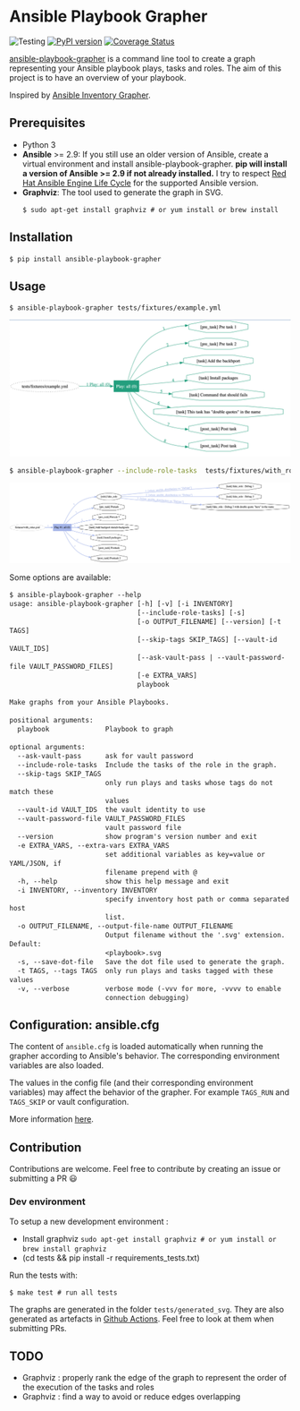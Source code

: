# Ansible Playbook Grapher

![Testing](https://github.com/haidaraM/ansible-playbook-grapher/workflows/Testing/badge.svg)
[![PyPI version](https://badge.fury.io/py/ansible-playbook-grapher.svg)](https://badge.fury.io/py/ansible-playbook-grapher)
[![Coverage Status](https://coveralls.io/repos/github/haidaraM/ansible-playbook-grapher/badge.svg?branch=main)](https://coveralls.io/github/haidaraM/ansible-playbook-grapher?branch=main)

[ansible-playbook-grapher](https://github.com/haidaraM/ansible-playbook-grapher) is a command line tool to create a
graph representing your Ansible playbook plays, tasks and roles. The aim of this project is to have an overview of your
playbook.

Inspired by [Ansible Inventory Grapher](https://github.com/willthames/ansible-inventory-grapher).

## Prerequisites

- Python 3
- **Ansible** >= 2.9: If you still use an older version of Ansible, create a virtual environment and install
  ansible-playbook-grapher.
  **pip will install a version of Ansible >= 2.9 if not already installed.** I try to
  respect [Red Hat Ansible Engine Life Cycle](https://access.redhat.com/support/policy/updates/ansible-engine) for the
  supported Ansible version.
- **Graphviz**: The tool used to generate the graph in SVG.
  ```shell script
  $ sudo apt-get install graphviz # or yum install or brew install
  ```

## Installation

```shell script
$ pip install ansible-playbook-grapher
```

## Usage

```shell
$ ansible-playbook-grapher tests/fixtures/example.yml
```

![Example](https://raw.githubusercontent.com/haidaraM/ansible-playbook-grapher/main/img/example.png)

```bash
$ ansible-playbook-grapher --include-role-tasks  tests/fixtures/with_roles.yml
```

![Example](https://raw.githubusercontent.com/haidaraM/ansible-playbook-grapher/main/img/with_roles.png)

Some options are available:

```
$ ansible-playbook-grapher --help
usage: ansible-playbook-grapher [-h] [-v] [-i INVENTORY]
                                [--include-role-tasks] [-s]
                                [-o OUTPUT_FILENAME] [--version] [-t TAGS]
                                [--skip-tags SKIP_TAGS] [--vault-id VAULT_IDS]
                                [--ask-vault-pass | --vault-password-file VAULT_PASSWORD_FILES]
                                [-e EXTRA_VARS]
                                playbook

Make graphs from your Ansible Playbooks.

positional arguments:
  playbook              Playbook to graph

optional arguments:
  --ask-vault-pass      ask for vault password
  --include-role-tasks  Include the tasks of the role in the graph.
  --skip-tags SKIP_TAGS
                        only run plays and tasks whose tags do not match these
                        values
  --vault-id VAULT_IDS  the vault identity to use
  --vault-password-file VAULT_PASSWORD_FILES
                        vault password file
  --version             show program's version number and exit
  -e EXTRA_VARS, --extra-vars EXTRA_VARS
                        set additional variables as key=value or YAML/JSON, if
                        filename prepend with @
  -h, --help            show this help message and exit
  -i INVENTORY, --inventory INVENTORY
                        specify inventory host path or comma separated host
                        list.
  -o OUTPUT_FILENAME, --output-file-name OUTPUT_FILENAME
                        Output filename without the '.svg' extension. Default:
                        <playbook>.svg
  -s, --save-dot-file   Save the dot file used to generate the graph.
  -t TAGS, --tags TAGS  only run plays and tasks tagged with these values
  -v, --verbose         verbose mode (-vvv for more, -vvvv to enable
                        connection debugging)

```

## Configuration: ansible.cfg

The content of `ansible.cfg` is loaded automatically when running the grapher according to Ansible's behavior. The
corresponding environment variables are also loaded.

The values in the config file (and their corresponding environment variables) may affect the behavior of the grapher.
For example `TAGS_RUN` and `TAGS_SKIP` or vault configuration.

More information [here](https://docs.ansible.com/ansible/latest/reference_appendices/config.html).

## Contribution

Contributions are welcome. Feel free to contribute by creating an issue or submitting a PR :smiley:

### Dev environment

To setup a new development environment :

- Install graphviz `sudo apt-get install graphviz # or yum install or brew install graphviz`
- (cd tests && pip install -r requirements_tests.txt)

Run the tests with:

```shell script
$ make test # run all tests
```

The graphs are generated in the folder `tests/generated_svg`. They are also generated as artefacts
in [Github Actions](https://github.com/haidaraM/ansible-playbook-grapher/actions). Feel free to look at them when
submitting PRs.

## TODO

- Graphviz : properly rank the edge of the graph to represent the order of the execution of the tasks and roles
- Graphviz : find a way to avoid or reduce edges overlapping
